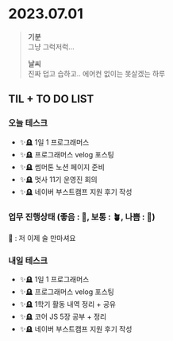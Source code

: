 # 2023.07.01

> **기분**  
> 그냥 그럭저럭...
>
> **날씨**  
> 진짜 덥고 습하고.. 에어컨 없이는 못살겠는 하루

## TIL + TO DO LIST

### 오늘 테스크

- ✨🪦 1일 1 프로그래머스
- ✨🪦 프로그래머스 velog 포스팅
- ✨🪦 썸머톤 노션 페이지 준비
- ✨🪦 멋사 11기 운영진 회의
- ✨🪦 네이버 부스트캠프 지원 후기 작성

### 업무 진행상태 (좋음 : 🌾, 보통 : 🪴, 나쁨 : 🌿)

🌿 : 저 이제 술 만마셔요

### 내일 테스크

- ✨🪦 1일 1 프로그래머스
- ✨🪦 프로그래머스 velog 포스팅
- ✨🪦 1학기 활동 내역 정리 + 공유
- ✨🪦 코어 JS 5장 공부 + 정리
- ✨🪦 네이버 부스트캠프 지원 후기 작성
